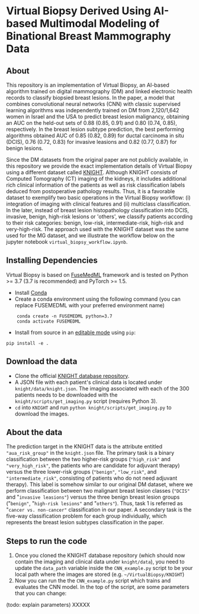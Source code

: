 # Virtual Biopsy Derived Using AI-based Multimodal Modeling of Binational Breast Mammography Data

## About

This repository is an implementation of Virtual Biopsy, an AI-based algorithm trained on digital mammography (DM) and linked electronic health records to classify biopsied breast lesions. In the paper, a model that combines convolutional neural networks (CNN) with classic supervised learning algorithms was independently trained on DM from 2,120/1,642 women in Israel and the USA to predict breast lesion malignancy, obtaining an AUC on the held-out sets of 0.88 (0.85, 0.91) and 0.80 (0.74, 0.85), respectively. In the breast lesion subtype prediction, the best performing algorithms obtained AUC of 0.85 (0.82, 0.89) for ductal carcinoma in situ (DCIS), 0.76 (0.72, 0.83) for invasive leasions and 0.82 (0.77, 0.87) for benign lesions.

Since the DM datasets from the original paper are not publicly available, in this repository we provide the exact implementation details of Virtual Biopsy using a different dataset called [KNIGHT](https://github.com/neheller/KNIGHT). Although KNIGHT consists of Computed Tomography (CT) imaging of the kidneys, it includes additional rich clinical information of the patients as well as risk classification labels deduced from postoperative pathology results. Thus, it is a favorable dataset to exemplify two basic operations in the Virtual Biopsy workflow: (i) integration of imaging with clinical features and (ii) multiclass classification. In the later, instead of breast lesion histopathology classification into DCIS, invasive, benign, high-risk lesions or 'others', we classify patients according to their risk categories: benign, low-risk, intermediate-risk, high-risk and very-high-risk. The approach used with the KNIGHT dataset was the same used for the MG dataset, and we illustrate the workflow below on the jupyter notebook ```virtual_biopsy_workflow.ipynb```.


## Installing Dependencies

Virtual Biopsy is based on [FuseMedML](https://github.com/IBM/fuse-med-ml) framework and is tested on Python >= 3.7 (3.7 is recommended) and PyTorch >= 1.5.

- Install [Conda](https://www.anaconda.com/blog/moving-conda-environments)
- Create a conda environment using the following command (you can replace FUSEMEDML with your preferred environment name)

```
    conda create -n FUSEMEDML python=3.7
    conda activate FUSEMEDML
```

- Install from source in an [editable mode](https://pip.pypa.io/en/stable/topics/local-project-installs/#editable-installs) using ```pip```:

```
pip install -e .
```

## Download the data

- Clone the official [KNIGHT database repository](https://github.com/neheller/KNIGHT).
- A JSON file with each patient's clinical data is located under `knight/data/knight.json`. The imaging associated with each of the 300 patients needs to be downloaded with the `knight/scripts/get_imaging.py` script (requires Python 3).
- ```cd``` into ```KNIGHT``` and run ```python knight/scripts/get_imaging.py``` to download the images.

## About the data

The prediction target in the KNIGHT data is the attribute entitled `"aua_risk_group"` in the `knight.json` file. The primary task is a binary classification between the two higher-risk groups (`"high_risk"` and `"very_high_risk"`, the patients who are candidate for adjuvant therapy) versus the three lower-risk groups (`"benign"`, `"low_risk"`, and `"intermediate_risk"`, consisting of patients who do not need adjuvant therapy). This label is somehow similar to our original DM dataset, where we perform classification between two malignant breast lesion classes (`"DCIS"` and "`invasive leasions"`) versus the three benign breast lesion groups ("`benign"`, "`high-risk lesions"` and "`others"`). Thus, task 1 is referred as "`cancer vs. non-cancer"` classification in our paper.
A secondary task is the five-way classification problem for each group individually, which represents the breast lesion subtypes classification in the paper.

## Steps to run the code

1. Once you cloned the KNIGHT database repository (which should now contain the imaging and clinical data under ```knight/data```), you need to update the ```data_path``` variable inside the ```CNN_example.py``` script to be your local path where the images are stored (e.g. ```~/VirtualBiopsy/KNIGHT```)
2. Now you can run the the ```CNN_example.py``` script which trains and evaluates the CNN model. In the top of the script, are some parameters that you can change:

(todo: explain parameters) XXXXX
